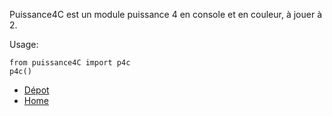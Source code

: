 
Puissance4C est un module puissance 4 en console et en couleur, à jouer à 2.

Usage:
```
from puissance4C import p4c
p4c()
```
    
- [Dépot](https://framagit.org/zenjo/puissance4c/tree/master)
- [Home](https://framagit.org/zenjo/puissance4c/wikis/home)



